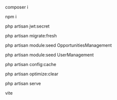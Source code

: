 composer i

npm i

php artisan jwt:secret

php artisan migrate:fresh

php artisan module:seed OpportunitiesManagement 

php artisan module:seed UserManagement 

php artisan config:cache

php artisan optimize:clear

php artisan serve

vite
